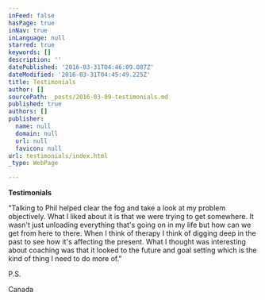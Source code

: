 ```yaml
---
inFeed: false
hasPage: true
inNav: true
inLanguage: null
starred: true
keywords: []
description: ''
datePublished: '2016-03-31T04:46:09.087Z'
dateModified: '2016-03-31T04:45:49.225Z'
title: Testimonials
author: []
sourcePath: _posts/2016-03-09-testimonials.md
published: true
authors: []
publisher:
  name: null
  domain: null
  url: null
  favicon: null
url: testimonials/index.html
_type: WebPage

---
```

**Testimonials**

"Talking to Phil helped clear the fog and take a look at my problem objectively. What I liked about it is that we were trying to get somewhere. It wasn't just unloading everything that's going on in my life but how can we get from here to there. When I think of therapy I think of digging deep in the past to see how it's affecting the present. What I thought was interesting about coaching was that it looked to the future and goal setting which is the kind of thing I need to do more of." 

P.S. 

Canada